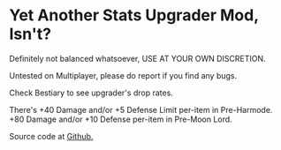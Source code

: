 # Yet Another Stats Upgrader Mod, Isn't?
Definitely not balanced whatsoever, USE AT YOUR OWN DISCRETION.

Untested on Multiplayer, please do report if you find any bugs.

Check Bestiary to see upgrader's drop rates.

There's +40 Damage and/or +5 Defense Limit per-item in Pre-Harmode.
+80 Damage and/or +10 Defense per-item in Pre-Moon Lord.

Source code at [Github.](https://github.com/atusmk2/yasumi/)